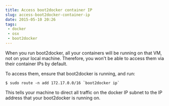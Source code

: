 ```yaml
---
title: Access boot2docker container IP
slug: access-boot2docker-container-ip
date: 2015-05-10 20:26
tags:
 - docker
 - osx
 - boot2docker
---
```


When you run boot2docker, all your containers will be running on that VM, not on your local machine. Therefore, you won't be able to access them via their container IPs by default.

To access them, ensure that boot2docker is running, and run:

    $ sudo route -n add 172.17.0.0/16 `boot2docker ip`
    
This tells your machine to direct all traffic on the docker IP subnet to the IP address that your boot2docker is running on.
